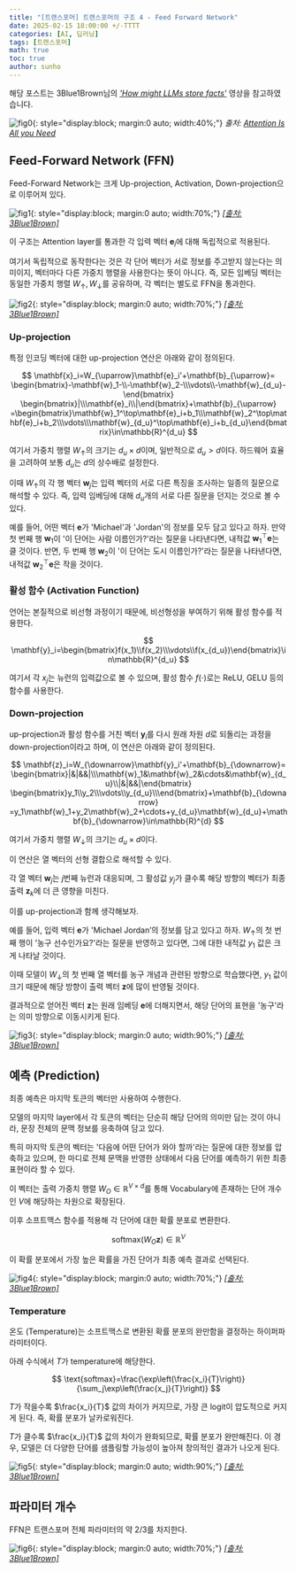 ```yaml
---
title: "[트랜스포머] 트랜스포머의 구조 4 - Feed Forward Network"
date: 2025-02-15 18:00:00 +/-TTTT
categories: [AI, 딥러닝]
tags: [트랜스포머]
math: true
toc: true
author: sunho
---
```


해당 포스트는 3Blue1Brown님의 [*'How might LLMs store facts'*](https://www.youtube.com/watch?v=9-Jl0dxWQs8&list=PLZHQObOWTQDNU6R1_67000Dx_ZCJB-3pi&index=8) 영상을 참고하였습니다.

![fig0](dl/transformer/4-0.png){: style="display:block; margin:0 auto; width:40%;"}
_출처: [Attention Is All you Need](https://arxiv.org/abs/1706.03762)_

## Feed-Forward Network (FFN)

Feed-Forward Network는 크게 Up-projection, Activation, Down-projection으로 이루어져 있다.

![fig1](dl/transformer/4-1.png){: style="display:block; margin:0 auto; width:70%;"}
_[[출처: 3Blue1Brown]](https://www.youtube.com/watch?v=9-Jl0dxWQs8&list=PLZHQObOWTQDNU6R1_67000Dx_ZCJB-3pi&index=8)_

이 구조는 Attention layer를 통과한 각 입력 벡터 $\mathbf{e}_i$에 대해 독립적으로 적용된다.

여기서 독립적으로 동작한다는 것은 각 단어 벡터가 서로 정보를 주고받지 않는다는 의미이지, 벡터마다 다른 가중치 행렬을 사용한다는 뜻이 아니다.
즉, 모든 임베딩 벡터는 동일한 가중치 행렬 $W_{\uparrow},W_{\downarrow}$를 공유하며, 각 벡터는 별도로 FFN을 통과한다.

![fig2](dl/transformer/4-2.png){: style="display:block; margin:0 auto; width:70%;"}
_[[출처: 3Blue1Brown]](https://www.youtube.com/watch?v=9-Jl0dxWQs8&list=PLZHQObOWTQDNU6R1_67000Dx_ZCJB-3pi&index=8)_

### Up-projection

특정 인코딩 벡터에 대한 up-projection 연산은 아래와 같이 정의된다.

$$
\mathbf{x}_i=W_{\uparrow}\mathbf{e}_i'+\mathbf{b}_{\uparrow}=
\begin{bmatrix}-\mathbf{w}_1-\\-\mathbf{w}_2-\\\vdots\\-\mathbf{w}_{d_u}-\end{bmatrix}
\begin{bmatrix}|\\\mathbf{e}_i\\|\end{bmatrix}+\mathbf{b}_{\uparrow}
=\begin{bmatrix}\mathbf{w}_1^\top\mathbf{e}_i+b_1\\\mathbf{w}_2^\top\mathbf{e}_i+b_2\\\vdots\\\mathbf{w}_{d_u}^\top\mathbf{e}_i+b_{d_u}\end{bmatrix}\in\mathbb{R}^{d_u}
$$

여기서 가중치 행렬 $W_{\uparrow}$의 크기는 $d_u\times d$이며, 일반적으로 $d_u>d$이다. 하드웨어 효율을 고려하여 보통 $d_u$는 $d$의 상수배로 설정한다.

이때 $W_{\uparrow}$의 각 행 벡터 $\mathbf{w}_j$는 입력 벡터의 서로 다른 특징을 조사하는 일종의 질문으로 해석할 수 있다. 즉, 입력 임베딩에 대해 $d_u$개의 서로 다른 질문을 던지는 것으로 볼 수 있다.

예를 들어, 어떤 벡터 $\mathbf{e}$가 'Michael'과 'Jordan'의 정보를 모두 담고 있다고 하자. 만약 첫 번째 행 $\mathbf{w}_1$이 '이 단어는 사람 이름인가?'라는 질문을 나타낸다면, 내적값 $\mathbf{w}_1^\top\mathbf{e}$는 클 것이다. 반면, 두 번째 행 $\mathbf{w}_2$이 '이 단어는 도시 이름인가?'라는 질문을 나타낸다면, 내적값 $\mathbf{w}_2^\top\mathbf{e}$은 작을 것이다.

### 활성 함수 (Activation Function)

언어는 본질적으로 비선형 과정이기 때문에, 비선형성을 부여하기 위해 활성 함수를 적용한다.

$$
\mathbf{y}_i=\begin{bmatrix}f(x_1)\\f(x_2)\\\vdots\\f(x_{d_u})\end{bmatrix}\in\mathbb{R}^{d_u}
$$

여기서 각 $x_j$는 뉴런의 입력값으로 볼 수 있으며, 활성 함수 $f(\cdot)$로는 ReLU, GELU 등의 함수를 사용한다.

### Down-projection

up-projection과 활성 함수를 거친 벡터 $\mathbf{y}_i$를 다시 원래 차원 $d$로 되돌리는 과정을 down-projection이라고 하며, 이 연산은 아래와 같이 정의된다.

$$
\mathbf{z}_i=W_{\downarrow}\mathbf{y}_i'+\mathbf{b}_{\downarrow}=
\begin{bmatrix}|&|&&|\\\mathbf{w}_1&\mathbf{w}_2&\cdots&\mathbf{w}_{d_u}\\|&|&&|\end{bmatrix}
\begin{bmatrix}y_1\\y_2\\\vdots\\y_{d_u}\\\end{bmatrix}+\mathbf{b}_{\downarrow}
=y_1\mathbf{w}_1+y_2\mathbf{w}_2+\cdots+y_{d_u}\mathbf{w}_{d_u}+\mathbf{b}_{\downarrow}\in\mathbb{R}^{d}
$$

여기서 가중치 행렬 $W_{\downarrow}$의 크기는 $d_u\times d$이다.

이 연산은 열 벡터의 선형 결합으로 해석할 수 있다.

각 열 벡터 $\mathbf{w}_j$는 $j$번째 뉴런과 대응되며, 그 활성값 $y_j$가 클수록 해당 방향의 벡터가 최종 출력 $\mathbf{z}_k$에 더 큰 영향을 미친다.

이를 up-projection과 함께 생각해보자.

예를 들어, 입력 벡터 $\mathbf{e}$가 'Michael Jordan’의 정보를 담고 있다고 하자. $W_{\uparrow}$의 첫 번째 행이 '농구 선수인가요?'라는 질문을 반영하고 있다면, 그에 대한 내적값 $y_1$ 값은 크게 나타날 것이다.

이때 모델이 $W_{\downarrow}$의 첫 번째 열 벡터를 농구 개념과 관련된 방향으로 학습했다면, $y_1$ 값이 크기 때문에 해당 방향이 출력 벡터 $\mathbf{z}$에 많이 반영될 것이다.

결과적으로 얻어진 벡터 $\mathbf{z}$는 원래 임베딩 $\mathbf{e}$에 더해지면서, 해당 단어의 표현을 '농구'라는 의미 방향으로 이동시키게 된다.

![fig3](dl/transformer/4-3.png){: style="display:block; margin:0 auto; width:90%;"}
_[[출처: 3Blue1Brown]](https://www.youtube.com/watch?v=9-Jl0dxWQs8&list=PLZHQObOWTQDNU6R1_67000Dx_ZCJB-3pi&index=8)_

## 예측 (Prediction)

최종 예측은 마지막 토큰의 벡터만 사용하여 수행한다.

모델의 마지막 layer에서 각 토큰의 벡터는 단순히 해당 단어의 의미만 담는 것이 아니라, 문장 전체의 문맥 정보를 응축하여 담고 있다.

특히 마지막 토큰의 벡터는 '다음에 어떤 단어가 와야 할까'라는 질문에 대한 정보를 압축하고 있으며, 한 마디로 전체 문맥을 반영한 상태에서 다음 단어를 예측하기 위한 최종 표현이라 할 수 있다.

이 벡터는 출력 가중치 행렬 $W_O\in\mathbb{R}^{V\times d}$를 통해
Vocabulary에 존재하는 단어 개수인 $V$에 해당하는 차원으로 확장된다.

이후 소프트맥스 함수를 적용해 각 단어에 대한 확률 분포로 변환한다.

$$
\text{softmax}\left(W_O\mathbf{z}\right)\in\mathbb{R}^{V}
$$

이 확률 분포에서 가장 높은 확률을 가진 단어가 최종 예측 결과로 선택된다.

![fig4](dl/transformer/4-4.png){: style="display:block; margin:0 auto; width:70%;"}
_[[출처: 3Blue1Brown]](https://www.youtube.com/watch?v=9-Jl0dxWQs8&list=PLZHQObOWTQDNU6R1_67000Dx_ZCJB-3pi&index=8)_

### Temperature

온도 (Temperature)는 소프트맥스로 변환된 확률 분포의 완만함을 결정하는 하이퍼파라미터이다.

아래 수식에서 $T$가 temperature에 해당한다.

$$
\text{softmax}=\frac{\exp\left(\frac{x_i}{T}\right)}{\sum_j\exp\left(\frac{x_j}{T}\right)}
$$

$T$가 작을수록 $\frac{x_i}{T}$ 값의 차이가 커지므로, 가장 큰 logit이 압도적으로 커지게 된다. 즉, 확률 분포가 날카로워진다.

$T$가 클수록 $\frac{x_i}{T}$ 값의 차이가 완화되므로, 확률 분포가 완만해진다. 이 경우, 모델은 더 다양한 단어를 샘플링할 가능성이 높아져 창의적인 결과가 나오게 된다.

![fig5](dl/transformer/4-5.png){: style="display:block; margin:0 auto; width:90%;"}
_[[출처: 3Blue1Brown]](https://www.youtube.com/watch?v=9-Jl0dxWQs8&list=PLZHQObOWTQDNU6R1_67000Dx_ZCJB-3pi&index=8)_

## 파라미터 개수

FFN은 트랜스포머 전체 파라미터의 약 $2/3$를 차지한다.

![fig6](dl/transformer/4-6.png){: style="display:block; margin:0 auto; width:70%;"}
_[[출처: 3Blue1Brown]](https://www.youtube.com/watch?v=9-Jl0dxWQs8&list=PLZHQObOWTQDNU6R1_67000Dx_ZCJB-3pi&index=8)_
